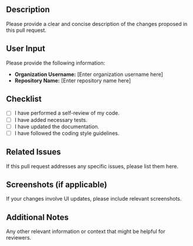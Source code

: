 ## Description

Please provide a clear and concise description of the changes proposed in this pull request.

## User Input

Please provide the following information:

- **Organization Username:** [Enter organization username here]
 - **Repository Name:** [Enter repository name here]

## Checklist

- [ ] I have performed a self-review of my code.
- [ ] I have added necessary tests.
- [ ] I have updated the documentation.
- [ ] I have followed the coding style guidelines.

## Related Issues

If this pull request addresses any specific issues, please list them here.

## Screenshots (if applicable)

If your changes involve UI updates, please include relevant screenshots.

## Additional Notes

Any other relevant information or context that might be helpful for reviewers.
